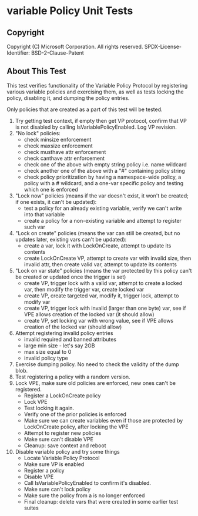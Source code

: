 # variable Policy Unit Tests

## Copyright

Copyright (C) Microsoft Corporation. All rights reserved.
SPDX-License-Identifier: BSD-2-Clause-Patent

## About This Test

This test verifies functionality of the Variable Policy Protocol by registering various variable policies and exercising
them, as well as tests locking the policy, disabling it, and dumping the policy entries.

Only policies that are created as a part of this test will be tested.

1. Try getting test context, if empty then get VP protocol, confirm that VP is not disabled by calling IsVariablePolicyEnabled.
    Log VP revision.
2. "No lock" policies:
    * check minsize enforcement
    * check maxsize enforcement
    * check musthave attr enforcement
    * check canthave attr enforcement
    * check one of the above with empty string policy i.e. name wildcard
    * check another one of the above with a "#" containing policy string
    * check policy prioritization by having a namespace-wide policy, a policy with a # wildcard, and a one-var specific policy
        and testing which one is enforced
3. "Lock now" policies (means if the var doesn't exist, it won't be created; if one exists, it can't be updated):
    * test a policy for an already existing variable, verify we can't write into that variable
    * create a policy for a non-existing variable and attempt to register such var
4. "Lock on create" policies (means the var can still be created, but no updates later, existing vars can't be updated):
    * create a var, lock it with LockOnCreate, attempt to update its contents
    * create LockOnCreate VP, attempt to create var with invalid size, then invalid attr, then create valid var, attempt
        to update its contents
5. "Lock on var state" policies (means the var protected by this policy can't be created or updated once the trigger is set)
    * create VP, trigger lock with a valid var, attempt to create a locked var, then modify the trigger var, create locked
        var
    * create VP, create targeted var, modify it, trigger lock, attempt to modify var
    * create VP, trigger lock with invalid (larger than one byte) var, see if VPE allows creation of the locked var (it should
        allow)
    * create VP, set locking var with wrong value, see if VPE allows creation of the locked var (should allow)
6. Attempt registering invalid policy entries
    * invalid required and banned attributes
    * large min size - let's say 2GB
    * max size equal to 0
    * invalid policy type
7. Exercise dumping policy. No need to check the validity of the dump blob.
8. Test registering a policy with a random version.
9. Lock VPE, make sure old policies are enforced, new ones can't be registered.
    * Register a LockOnCreate policy
    * Lock VPE
    * Test locking it again.
    * Verify one of the prior policies is enforced
    * Make sure we can create variables even if those are protected by LockOnCreate policy, after locking the VPE
    * Attempt to register new policies
    * Make sure can't disable VPE
    * Cleanup: save context and reboot
10. Disable variable policy and try some things
    * Locate Variable Policy Protocol
    * Make sure VP is enabled
    * Register a policy
    * Disable VPE
    * Call IsVariablePolicyEnabled to confirm it's disabled.
    * Make sure can't lock policy
    * Make sure the policy from a is no longer enforced
    * Final cleanup: delete vars that were created in some earlier test suites

